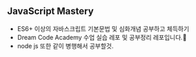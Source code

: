 ## JavaScript Mastery
- ES6+ 이상의 자바스크립트 기본문법 및 심화개념 공부하고 체득하기
- Dream Code Academy 수업 실습 레포 및 공부정리 레포입니다.👻
- node js 또한 같이 병행해서 공부할것.

